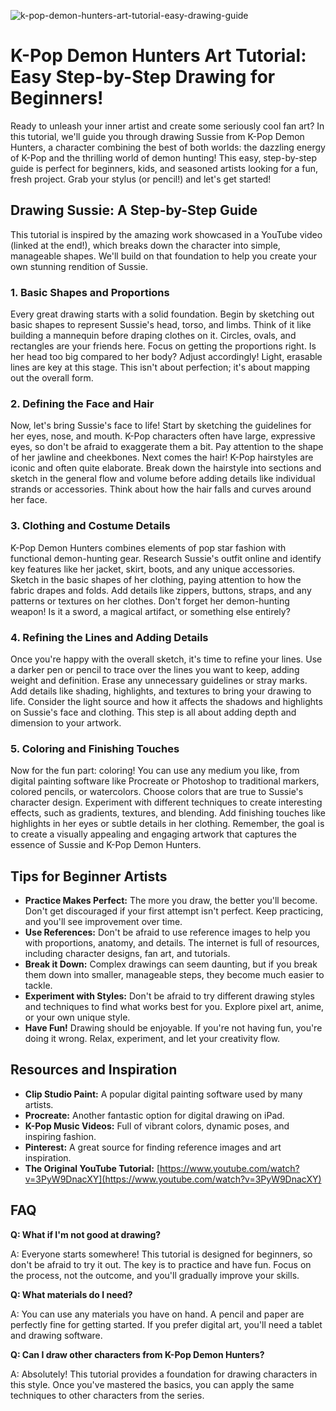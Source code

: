 ![k-pop-demon-hunters-art-tutorial-easy-drawing-guide](https://images.pexels.com/photos/32533776/pexels-photo-32533776.jpeg?auto=compress&cs=tinysrgb&fit=crop&h=627&w=1200)

# K-Pop Demon Hunters Art Tutorial: Easy Step-by-Step Drawing for Beginners!

Ready to unleash your inner artist and create some seriously cool fan art? In this tutorial, we'll guide you through drawing Sussie from K-Pop Demon Hunters, a character combining the best of both worlds: the dazzling energy of K-Pop and the thrilling world of demon hunting! This easy, step-by-step guide is perfect for beginners, kids, and seasoned artists looking for a fun, fresh project. Grab your stylus (or pencil!) and let's get started!

## Drawing Sussie: A Step-by-Step Guide

This tutorial is inspired by the amazing work showcased in a YouTube video (linked at the end!), which breaks down the character into simple, manageable shapes. We'll build on that foundation to help you create your own stunning rendition of Sussie.

### 1. Basic Shapes and Proportions

Every great drawing starts with a solid foundation. Begin by sketching out basic shapes to represent Sussie's head, torso, and limbs. Think of it like building a mannequin before draping clothes on it. Circles, ovals, and rectangles are your friends here. Focus on getting the proportions right. Is her head too big compared to her body? Adjust accordingly! Light, erasable lines are key at this stage. This isn't about perfection; it's about mapping out the overall form.

### 2. Defining the Face and Hair

Now, let's bring Sussie's face to life! Start by sketching the guidelines for her eyes, nose, and mouth. K-Pop characters often have large, expressive eyes, so don't be afraid to exaggerate them a bit. Pay attention to the shape of her jawline and cheekbones. Next comes the hair! K-Pop hairstyles are iconic and often quite elaborate. Break down the hairstyle into sections and sketch in the general flow and volume before adding details like individual strands or accessories. Think about how the hair falls and curves around her face.

### 3. Clothing and Costume Details

K-Pop Demon Hunters combines elements of pop star fashion with functional demon-hunting gear. Research Sussie's outfit online and identify key features like her jacket, skirt, boots, and any unique accessories. Sketch in the basic shapes of her clothing, paying attention to how the fabric drapes and folds. Add details like zippers, buttons, straps, and any patterns or textures on her clothes. Don't forget her demon-hunting weapon! Is it a sword, a magical artifact, or something else entirely?

### 4. Refining the Lines and Adding Details

Once you're happy with the overall sketch, it's time to refine your lines. Use a darker pen or pencil to trace over the lines you want to keep, adding weight and definition. Erase any unnecessary guidelines or stray marks. Add details like shading, highlights, and textures to bring your drawing to life. Consider the light source and how it affects the shadows and highlights on Sussie's face and clothing. This step is all about adding depth and dimension to your artwork.

### 5. Coloring and Finishing Touches

Now for the fun part: coloring! You can use any medium you like, from digital painting software like Procreate or Photoshop to traditional markers, colored pencils, or watercolors. Choose colors that are true to Sussie's character design. Experiment with different techniques to create interesting effects, such as gradients, textures, and blending. Add finishing touches like highlights in her eyes or subtle details in her clothing. Remember, the goal is to create a visually appealing and engaging artwork that captures the essence of Sussie and K-Pop Demon Hunters.

## Tips for Beginner Artists

*   **Practice Makes Perfect:** The more you draw, the better you'll become. Don't get discouraged if your first attempt isn't perfect. Keep practicing, and you'll see improvement over time.
*   **Use References:** Don't be afraid to use reference images to help you with proportions, anatomy, and details. The internet is full of resources, including character designs, fan art, and tutorials.
*   **Break it Down:** Complex drawings can seem daunting, but if you break them down into smaller, manageable steps, they become much easier to tackle.
*   **Experiment with Styles:** Don't be afraid to try different drawing styles and techniques to find what works best for you. Explore pixel art, anime, or your own unique style.
*   **Have Fun!** Drawing should be enjoyable. If you're not having fun, you're doing it wrong. Relax, experiment, and let your creativity flow.

## Resources and Inspiration

*   **Clip Studio Paint:** A popular digital painting software used by many artists.
*   **Procreate:** Another fantastic option for digital drawing on iPad.
*   **K-Pop Music Videos:** Full of vibrant colors, dynamic poses, and inspiring fashion.
*   **Pinterest:** A great source for finding reference images and art inspiration.
*   **The Original YouTube Tutorial:** [https://www.youtube.com/watch?v=3PyW9DnacXY](https://www.youtube.com/watch?v=3PyW9DnacXY)

## FAQ

**Q: What if I'm not good at drawing?**

A: Everyone starts somewhere! This tutorial is designed for beginners, so don't be afraid to try it out. The key is to practice and have fun. Focus on the process, not the outcome, and you'll gradually improve your skills.

**Q: What materials do I need?**

A: You can use any materials you have on hand. A pencil and paper are perfectly fine for getting started. If you prefer digital art, you'll need a tablet and drawing software.

**Q: Can I draw other characters from K-Pop Demon Hunters?**

A: Absolutely! This tutorial provides a foundation for drawing characters in this style. Once you've mastered the basics, you can apply the same techniques to other characters from the series.
